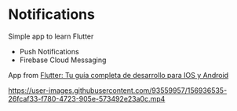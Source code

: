 # Notifications

Simple app to learn Flutter

- Push Notifications
- Firebase Cloud Messaging

App from [Flutter: Tu guía completa de desarrollo para IOS y Android](https://www.udemy.com/course/flutter-ios-android-fernando-herrera/)

https://user-images.githubusercontent.com/93559957/156936535-26fcaf33-f780-4723-905e-573492e23a0c.mp4
